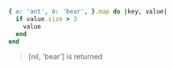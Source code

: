 ```ruby
{ a: 'ant', b: 'bear', }.map do |key, value|
  if value.size > 3
    value
  end
end
```

> [nil, 'bear'] is returned
